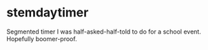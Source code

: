 # stemdaytimer
Segmented timer I was half-asked-half-told to do for a school event. Hopefully boomer-proof.

